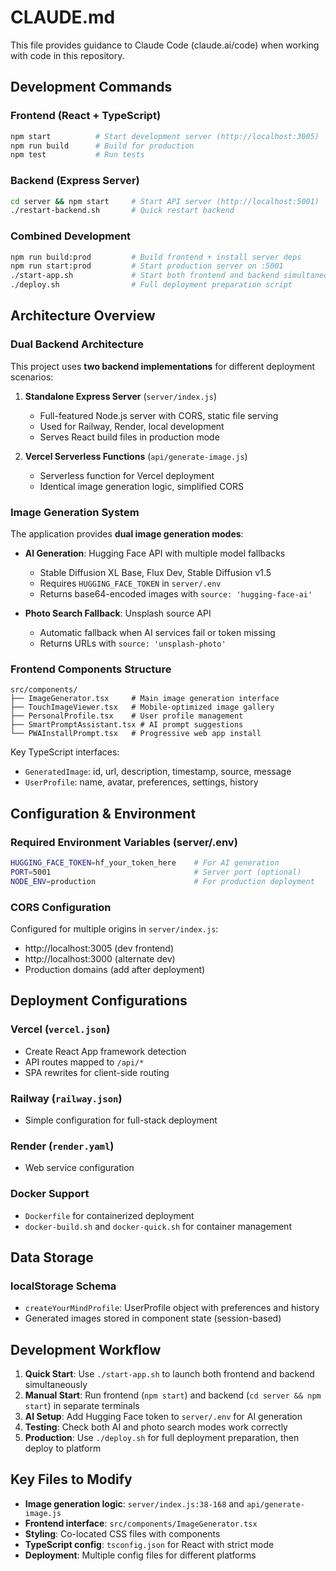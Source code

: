 # CLAUDE.md

This file provides guidance to Claude Code (claude.ai/code) when working with code in this repository.

## Development Commands

### Frontend (React + TypeScript)
```bash
npm start          # Start development server (http://localhost:3005)
npm run build      # Build for production
npm test           # Run tests
```

### Backend (Express Server)
```bash
cd server && npm start     # Start API server (http://localhost:5001)
./restart-backend.sh       # Quick restart backend
```

### Combined Development
```bash
npm run build:prod         # Build frontend + install server deps
npm run start:prod         # Start production server on :5001
./start-app.sh             # Start both frontend and backend simultaneously
./deploy.sh                # Full deployment preparation script
```

## Architecture Overview

### Dual Backend Architecture
This project uses **two backend implementations** for different deployment scenarios:

1. **Standalone Express Server** (`server/index.js`)
   - Full-featured Node.js server with CORS, static file serving
   - Used for Railway, Render, local development
   - Serves React build files in production mode

2. **Vercel Serverless Functions** (`api/generate-image.js`)
   - Serverless function for Vercel deployment
   - Identical image generation logic, simplified CORS

### Image Generation System
The application provides **dual image generation modes**:

- **AI Generation**: Hugging Face API with multiple model fallbacks
  - Stable Diffusion XL Base, Flux Dev, Stable Diffusion v1.5
  - Requires `HUGGING_FACE_TOKEN` in `server/.env`
  - Returns base64-encoded images with `source: 'hugging-face-ai'`

- **Photo Search Fallback**: Unsplash source API
  - Automatic fallback when AI services fail or token missing
  - Returns URLs with `source: 'unsplash-photo'`

### Frontend Components Structure
```
src/components/
├── ImageGenerator.tsx     # Main image generation interface
├── TouchImageViewer.tsx   # Mobile-optimized image gallery
├── PersonalProfile.tsx    # User profile management
├── SmartPromptAssistant.tsx # AI prompt suggestions
└── PWAInstallPrompt.tsx   # Progressive web app install
```

Key TypeScript interfaces:
- `GeneratedImage`: id, url, description, timestamp, source, message
- `UserProfile`: name, avatar, preferences, settings, history

## Configuration & Environment

### Required Environment Variables (server/.env)
```bash
HUGGING_FACE_TOKEN=hf_your_token_here    # For AI generation
PORT=5001                                # Server port (optional)
NODE_ENV=production                      # For production deployment
```

### CORS Configuration
Configured for multiple origins in `server/index.js`:
- http://localhost:3005 (dev frontend)
- http://localhost:3000 (alternate dev)
- Production domains (add after deployment)

## Deployment Configurations

### Vercel (`vercel.json`)
- Create React App framework detection
- API routes mapped to `/api/*`
- SPA rewrites for client-side routing

### Railway (`railway.json`)
- Simple configuration for full-stack deployment

### Render (`render.yaml`)
- Web service configuration

### Docker Support
- `Dockerfile` for containerized deployment
- `docker-build.sh` and `docker-quick.sh` for container management

## Data Storage

### localStorage Schema
- `createYourMindProfile`: UserProfile object with preferences and history
- Generated images stored in component state (session-based)

## Development Workflow

1. **Quick Start**: Use `./start-app.sh` to launch both frontend and backend simultaneously
2. **Manual Start**: Run frontend (`npm start`) and backend (`cd server && npm start`) in separate terminals
3. **AI Setup**: Add Hugging Face token to `server/.env` for AI generation
4. **Testing**: Check both AI and photo search modes work correctly
5. **Production**: Use `./deploy.sh` for full deployment preparation, then deploy to platform

## Key Files to Modify

- **Image generation logic**: `server/index.js:38-168` and `api/generate-image.js`
- **Frontend interface**: `src/components/ImageGenerator.tsx`
- **Styling**: Co-located CSS files with components
- **TypeScript config**: `tsconfig.json` for React with strict mode
- **Deployment**: Multiple config files for different platforms